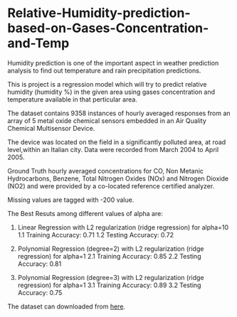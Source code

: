 # Relative-Humidity-prediction-based-on-Gases-Concentration-and-Temp

Humidity prediction is one of the important aspect in weather prediction analysis to find out temperature and rain precipitation predictions.

This is project is a regression model which will try to predict relative humidity (humidity %) in the given area using gases concentration and temperature available in that perticular area.  

The dataset contains 9358 instances of hourly averaged responses from an array of 5 metal oxide chemical sensors embedded in an Air Quality Chemical Multisensor Device.

The device was located on the field in a significantly polluted area, at road level,within an Italian city. Data were recorded from March 2004 to April 2005.

Ground Truth hourly averaged concentrations for CO, Non Metanic Hydrocarbons, Benzene, Total Nitrogen Oxides (NOx) and Nitrogen Dioxide (NO2) and were provided by a co-located reference certified analyzer. 
 
Missing values are tagged with -200 value.

The Best Resuts among different values of alpha are:

1. Linear Regression with L2 regularization (ridge regression) for alpha=10
1.1 Training Accuracy: 0.71
1.2 Testing Accuracy: 0.72

2. Polynomial Regression (degree=2) with L2 regularization (ridge regression) for alpha=1
2.1 Training Accuracy: 0.85
2.2 Testing Accuracy: 0.81

3. Polynomial Regression (degree=3) with L2 regularization (ridge regression) for alpha=1
3.1 Training Accuracy: 0.89
3.2 Testing Accuracy: 0.75



The dataset can downloaded from [here](https://archive.ics.uci.edu/ml/datasets/Air+Quality).
